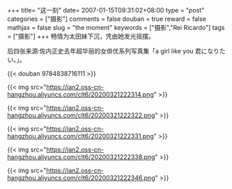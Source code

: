 +++
title= "这一刻"
date= 2007-01-15T09:31:02+08:00
type = "post"
categories = ["摄影"]
comments = false
douban = true
reward = false
mathjax = false
slug = "the moment"
keywords = ["摄影","Rei Ricardo"]
tags = ["摄影"]
+++
畅情为太田妹下沉，凭由她发光摇摆。

后四张来源:佐内正史去年超华丽的女俳优系列写真集「a girl like you 君になりたい。」。
<!--more-->
{{< douban 9784838716111 >}}

{{< img src="https://ian2.oss-cn-hangzhou.aliyuncs.com/clt6/20200321222314.png" >}}

{{< img src="https://ian2.oss-cn-hangzhou.aliyuncs.com/clt6/20200321222322.png" >}}

{{< img src="https://ian2.oss-cn-hangzhou.aliyuncs.com/clt6/20200321222331.png" >}}

{{< img src="https://ian2.oss-cn-hangzhou.aliyuncs.com/clt6/20200321222338.png" >}}

{{< img src="https://ian2.oss-cn-hangzhou.aliyuncs.com/clt6/20200321222346.png" >}}